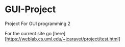 GUI-Project
===========

Project For GUI programming 2

For the current site go [here][https://weblab.cs.uml.edu/~jcaravet/project/test.html]
